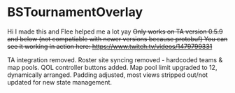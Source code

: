 # BSTournamentOverlay
Hi I made this and Flee helped me a lot yay
~~Only works on TA version 0.5.9 and below (not compatiable with newer versions because protobuf)
You can see it working in action here:
https://www.twitch.tv/videos/1479799331~~

TA integration removed.
Roster site syncing removed - hardcoded teams & map pools.
QOL controller buttons added.
Map pool limit upgraded to 12, dynamically arranged.
Padding adjusted, most views stripped out/not updated for new state management.
